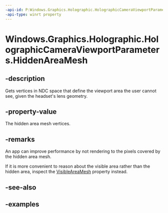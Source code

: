 ```yaml
---
-api-id: P:Windows.Graphics.Holographic.HolographicCameraViewportParameters.HiddenAreaMesh
-api-type: winrt property
---
```


<!-- Property syntax.
public Vector2[] HiddenAreaMesh { get; }
-->

# Windows.Graphics.Holographic.HolographicCameraViewportParameters.HiddenAreaMesh

## -description
Gets vertices in NDC space that define the viewport area the user cannot see, given the headset's lens geometry.

## -property-value
The hidden area mesh vertices.

## -remarks
An app can improve performance by not rendering to the pixels covered by the hidden area mesh.

If it is more convenient to reason about the visible area rather than the hidden area, inspect the [VisibleAreaMesh](holographiccameraviewportparameters_visibleareamesh.md) property instead.

## -see-also

## -examples

